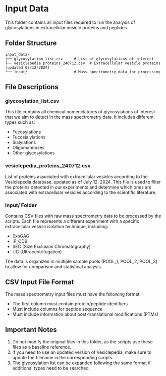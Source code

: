 # Input Data

This folder contains all input files required to run the analysis of glycosylations in extracellular vesicle proteins and peptides.

## Folder Structure

```
input_data/
├── glycosylation_list.csv     # List of glycosylations of interest
├── vesiclepedia_proteins_240712.csv  # Extracellular vesicle proteins (updated 07/12/2024)
└── input/                     # Mass spectrometry data for processing
```

## File Descriptions

### glycosylation_list.csv
This file contains all chemical nomenclatures of glycosylations of interest that we aim to detect in the mass spectrometry data. It includes different types such as:
- Fucosylations
- Fucosialylations
- Sialylations
- Oligomannoses
- Other glycosylations

### vesiclepedia_proteins_240712.csv
List of proteins associated with extracellular vesicles according to the Vesiclepedia database, updated as of July 12, 2024. This file is used to filter the proteins detected in our experiments and determine which ones are associated with extracellular vesicles according to the scientific literature.

### input/ Folder
Contains CSV files with raw mass spectrometry data to be processed by the scripts. Each file represents a different experiment with a specific extracellular vesicle isolation technique, including:
- ExoGAG
- IP_CD9
- SEC (Size Exclusion Chromatography)
- UC (Ultracentrifugation)

The data is organized in multiple sample pools (POOL_1, POOL_2, POOL_3) to allow for comparison and statistical analysis.

## CSV Input File Format

The mass spectrometry input files must have the following format:
- The first column must contain protein/peptide identifiers
- Must include columns for peptide sequence
- Must include information about post-translational modifications (PTMs)

## Important Notes

1. Do not modify the original files in this folder, as the scripts use these files as a baseline reference.
2. If you need to use an updated version of Vesiclepedia, make sure to update the filename in the corresponding scripts.
3. The glycosylation list can be expanded following the same format if additional types need to be searched.
